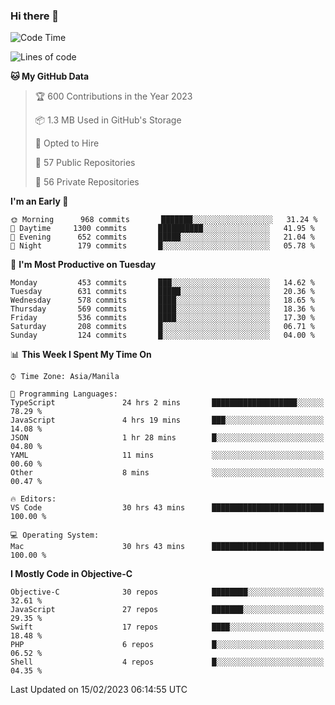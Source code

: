 ### Hi there 👋

<!--START_SECTION:waka-->
![Code Time](http://img.shields.io/badge/Code%20Time-3%2C643%20hrs%2013%20mins-blue)

![Lines of code](https://img.shields.io/badge/From%20Hello%20World%20I%27ve%20Written-2%20Million%20lines%20of%20code-blue)

**🐱 My GitHub Data** 

> 🏆 600 Contributions in the Year 2023
 > 
> 📦 1.3 MB Used in GitHub's Storage 
 > 
> 💼 Opted to Hire
 > 
> 📜 57 Public Repositories 
 > 
> 🔑 56 Private Repositories  
 > 
**I'm an Early 🐤** 

```text
🌞 Morning      968 commits       ███████░░░░░░░░░░░░░░░░░░   31.24 % 
🌆 Daytime     1300 commits       ██████████░░░░░░░░░░░░░░░   41.95 % 
🌃 Evening      652 commits       █████░░░░░░░░░░░░░░░░░░░░   21.04 % 
🌙 Night        179 commits       █░░░░░░░░░░░░░░░░░░░░░░░░   05.78 % 

```
📅 **I'm Most Productive on Tuesday** 

```text
Monday         453 commits       ███░░░░░░░░░░░░░░░░░░░░░░   14.62 % 
Tuesday        631 commits       █████░░░░░░░░░░░░░░░░░░░░   20.36 % 
Wednesday      578 commits       ████░░░░░░░░░░░░░░░░░░░░░   18.65 % 
Thursday       569 commits       ████░░░░░░░░░░░░░░░░░░░░░   18.36 % 
Friday         536 commits       ████░░░░░░░░░░░░░░░░░░░░░   17.30 % 
Saturday       208 commits       █░░░░░░░░░░░░░░░░░░░░░░░░   06.71 % 
Sunday         124 commits       █░░░░░░░░░░░░░░░░░░░░░░░░   04.00 % 

```


📊 **This Week I Spent My Time On** 

```text
⌚︎ Time Zone: Asia/Manila

💬 Programming Languages: 
TypeScript               24 hrs 2 mins       ███████████████████░░░░░░   78.29 % 
JavaScript               4 hrs 19 mins       ███░░░░░░░░░░░░░░░░░░░░░░   14.08 % 
JSON                     1 hr 28 mins        █░░░░░░░░░░░░░░░░░░░░░░░░   04.80 % 
YAML                     11 mins             ░░░░░░░░░░░░░░░░░░░░░░░░░   00.60 % 
Other                    8 mins              ░░░░░░░░░░░░░░░░░░░░░░░░░   00.47 % 

🔥 Editors: 
VS Code                  30 hrs 43 mins      █████████████████████████   100.00 % 

💻 Operating System: 
Mac                      30 hrs 43 mins      █████████████████████████   100.00 % 

```

**I Mostly Code in Objective-C** 

```text
Objective-C              30 repos            ████████░░░░░░░░░░░░░░░░░   32.61 % 
JavaScript               27 repos            ███████░░░░░░░░░░░░░░░░░░   29.35 % 
Swift                    17 repos            ████░░░░░░░░░░░░░░░░░░░░░   18.48 % 
PHP                      6 repos             █░░░░░░░░░░░░░░░░░░░░░░░░   06.52 % 
Shell                    4 repos             █░░░░░░░░░░░░░░░░░░░░░░░░   04.35 % 

```



 Last Updated on 15/02/2023 06:14:55 UTC
<!--END_SECTION:waka-->


<!--
**rad182/rad182** is a ✨ _special_ ✨ repository because its `README.md` (this file) appears on your GitHub profile.

Here are some ideas to get you started:

- 🔭 I’m currently working on ...
- 🌱 I’m currently learning ...
- 👯 I’m looking to collaborate on ...
- 🤔 I’m looking for help with ...
- 💬 Ask me about ...
- 📫 How to reach me: ...
- 😄 Pronouns: ...
- ⚡ Fun fact: ...
-->
